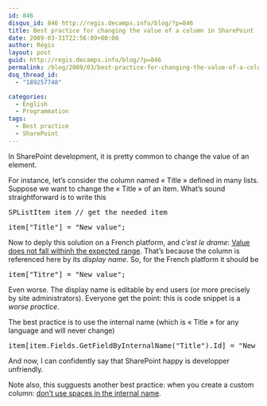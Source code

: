 ```yaml
---
id: 846
disqus_id: 846 http://regis.decamps.info/blog/?p=846
title: Best practice for changing the value of a column in SharePoint
date: 2009-03-31T22:56:09+00:00
author: Régis
layout: post
guid: http://regis.decamps.info/blog/?p=846
permalink: /blog/2009/03/best-practice-for-changing-the-value-of-a-column-in-sharepoint/
dsq_thread_id:
  - "189257748"

categories:
  - English
  - Programmation
tags:
  - Best practice
  - SharePoint
---
```

In SharePoint development, it is pretty common to change the value of an element.

For instance, let’s consider the column named « Title » defined in many lists. Suppose we want to change the « Title » of an item. What’s sound straightforward is to write this

<pre>SPListItem item // get the needed item</pre>

<pre>item["Title"] = "New value";</pre>

Now to deply this solution on a French platform, and _c’est le drame_: [Value does not fall withinh the expected range](http://nuage.codeplex.com/WorkItem/View.aspx?WorkItemId=3267). That’s because the column is referenced here by its _display name_. So, for the French platform it should be

<pre>item["Titre"] = "New value";</pre>

Even worse. The display name is editable by end users (or more precisely by site administrators). Everyone get the point: this is code snippet is a _worse practice_.

The best practice is to use the internal name (which is « Title » for any language and will never change)

<pre>item[item.Fields.GetFieldByInternalName("Title").Id] = "New value";</pre>

And now, I can confidently say that SharePoint happy is developper unfriendly.

Note also, this sugguests another best practice: when you create a custom column: [don’t use spaces in the internal name](http://blogs.syrinx.com/blogs/sharepoint/archive/2008/02/06/best-practices-for-working-with-column-names-in-sharepoint.aspx).
